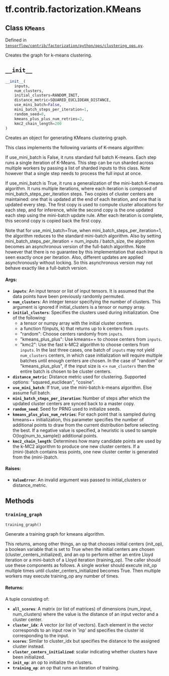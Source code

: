 <div itemscope itemtype="http://developers.google.com/ReferenceObject">
<meta itemprop="name" content="tf.contrib.factorization.KMeans" />
<meta itemprop="path" content="Stable" />
<meta itemprop="property" content="__init__"/>
<meta itemprop="property" content="training_graph"/>
</div>

# tf.contrib.factorization.KMeans

## Class `KMeans`





Defined in [`tensorflow/contrib/factorization/python/ops/clustering_ops.py`](/code/stable/tensorflow/contrib/factorization/python/ops/clustering_ops.py).

Creates the graph for k-means clustering.

<h2 id="__init__"><code>__init__</code></h2>

``` python
__init__(
    inputs,
    num_clusters,
    initial_clusters=RANDOM_INIT,
    distance_metric=SQUARED_EUCLIDEAN_DISTANCE,
    use_mini_batch=False,
    mini_batch_steps_per_iteration=1,
    random_seed=0,
    kmeans_plus_plus_num_retries=2,
    kmc2_chain_length=200
)
```

Creates an object for generating KMeans clustering graph.

This class implements the following variants of K-means algorithm:

If use_mini_batch is False, it runs standard full batch K-means. Each step
runs a single iteration of K-Means. This step can be run sharded across
multiple workers by passing a list of sharded inputs to this class. Note
however that a single step needs to process the full input at once.

If use_mini_batch is True, it runs a generalization of the mini-batch
K-means algorithm. It runs multiple iterations, where each iteration is
composed of mini_batch_steps_per_iteration steps. Two copies of cluster
centers are maintained: one that is updated at the end of each iteration,
and one that is updated every step. The first copy is used to compute
cluster allocations for each step, and for inference, while the second copy
is the one updated each step using the mini-batch update rule. After each
iteration is complete, this second copy is copied back the first copy.

Note that for use_mini_batch=True, when mini_batch_steps_per_iteration=1,
the algorithm reduces to the standard mini-batch algorithm. Also by setting
mini_batch_steps_per_iteration = num_inputs / batch_size, the algorithm
becomes an asynchronous version of the full-batch algorithm. Note however
that there is no guarantee by this implementation that each input is seen
exactly once per iteration. Also, different updates are applied
asynchronously without locking. So this asynchronous version may not behave
exactly like a full-batch version.

#### Args:

* <b>`inputs`</b>: An input tensor or list of input tensors. It is assumed that the
    data points have been previously randomly permuted.
* <b>`num_clusters`</b>: An integer tensor specifying the number of clusters. This
    argument is ignored if initial_clusters is a tensor or numpy array.
* <b>`initial_clusters`</b>: Specifies the clusters used during initialization. One
    of the following:
    - a tensor or numpy array with the initial cluster centers.
    - a function f(inputs, k) that returns up to k centers from `inputs`.
    - "random": Choose centers randomly from `inputs`.
    - "kmeans_plus_plus": Use kmeans++ to choose centers from `inputs`.
    - "kmc2": Use the fast k-MC2 algorithm to choose centers from `inputs`.
    In the last three cases, one batch of `inputs` may not yield
    `num_clusters` centers, in which case initialization will require
    multiple batches until enough centers are chosen. In the case of
    "random" or "kmeans_plus_plus", if the input size is <= `num_clusters`
    then the entire batch is chosen to be cluster centers.
* <b>`distance_metric`</b>: Distance metric used for clustering. Supported options:
    "squared_euclidean", "cosine".
* <b>`use_mini_batch`</b>: If true, use the mini-batch k-means algorithm. Else assume
    full batch.
* <b>`mini_batch_steps_per_iteration`</b>: Number of steps after which the updated
    cluster centers are synced back to a master copy.
* <b>`random_seed`</b>: Seed for PRNG used to initialize seeds.
* <b>`kmeans_plus_plus_num_retries`</b>: For each point that is sampled during
    kmeans++ initialization, this parameter specifies the number of
    additional points to draw from the current distribution before selecting
    the best. If a negative value is specified, a heuristic is used to
    sample O(log(num_to_sample)) additional points.
* <b>`kmc2_chain_length`</b>: Determines how many candidate points are used by the
    k-MC2 algorithm to produce one new cluster centers. If a (mini-)batch
    contains less points, one new cluster center is generated from the
    (mini-)batch.


#### Raises:

* <b>`ValueError`</b>: An invalid argument was passed to initial_clusters or
    distance_metric.



## Methods

<h3 id="training_graph"><code>training_graph</code></h3>

``` python
training_graph()
```

Generate a training graph for kmeans algorithm.

This returns, among other things, an op that chooses initial centers
(init_op), a boolean variable that is set to True when the initial centers
are chosen (cluster_centers_initialized), and an op to perform either an
entire Lloyd iteration or a mini-batch of a Lloyd iteration (training_op).
The caller should use these components as follows. A single worker should
execute init_op multiple times until cluster_centers_initialized becomes
True. Then multiple workers may execute training_op any number of times.

#### Returns:

A tuple consisting of:
* <b>`all_scores`</b>: A matrix (or list of matrices) of dimensions (num_input,
    num_clusters) where the value is the distance of an input vector and a
    cluster center.
* <b>`cluster_idx`</b>: A vector (or list of vectors). Each element in the vector
    corresponds to an input row in 'inp' and specifies the cluster id
    corresponding to the input.
* <b>`scores`</b>: Similar to cluster_idx but specifies the distance to the
    assigned cluster instead.
* <b>`cluster_centers_initialized`</b>: scalar indicating whether clusters have been
    initialized.
* <b>`init_op`</b>: an op to initialize the clusters.
* <b>`training_op`</b>: an op that runs an iteration of training.



